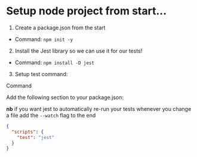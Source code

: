 # Setup node project from start...

1. Create a package.json from the start

- Command: `npm init -y`

2. Install the Jest library so we can use it for our tests!

- Command: `npm install -D jest`

3. Setup test command:

Command

Add the following section to your package.json:

**nb** if you want jest to automatically re-run your tests whenever you change a file add the `--watch` flag to the end 

```json
{
  "scripts": {
    "test": "jest"
  }
}
